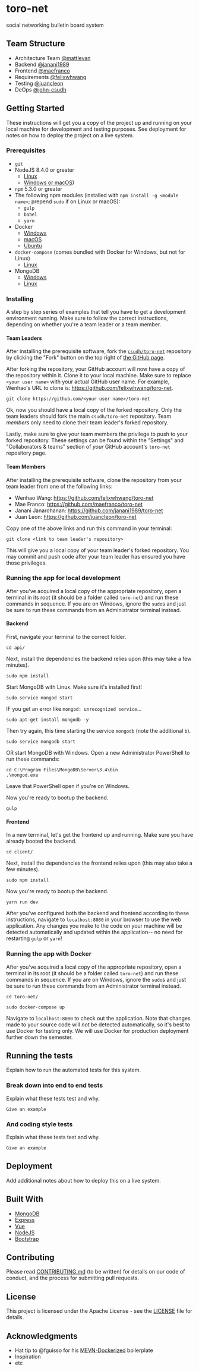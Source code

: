 # toro-net

social networking bulletin board system

## Team Structure

- Architecture Team [@mattlevan](https://github.com/mattlevan)
- Backend [@janani1989](https://github.com/janani1989)
- Frontend [@maefranco](https://github.com/maefranco)
- Requirements [@felixwhwang](https://github.com/felixwhwang)
- Testing [@juancleon](https://github.com/juancleon)
- DeOps [@john-csudh](https://github.com/john-csudh)

## Getting Started

These instructions will get you a copy of the project up and running on your local machine 
for development and testing purposes. See deployment for notes on how to deploy the project 
on a live system.

### Prerequisites

* `git`
* NodeJS 8.4.0 or greater
  * [Linux](https://nodejs.org/en/download/package-manager/#debian-and-ubuntu-based-linux-distributions)
  * [Windows or macOS](https://nodejs.org/en/download/))
* `npm` 5.3.0 or greater
* The following npm modules (installed with `npm install -g <module name>`; prepend `sudo` if on Linux or macOS):
  * `gulp`
  * `babel`
  * `yarn`
* Docker
  * [Windows](https://download.docker.com/win/stable/Docker%20for%20Windows%20Installer.exe)
  * [macOS](https://download.docker.com/mac/stable/Docker.dmg) 
  * [Ubuntu](https://store.docker.com/editions/community/docker-ce-server-ubuntu)
* `docker-compose` (comes bundled with Docker for Windows, but not for Linux)
  * [Linux](https://docs.docker.com/compose/install/)
* MongoDB
  * [Windows](https://www.mongodb.com/dr/fastdl.mongodb.org/win32/mongodb-win32-x86_64-2008plus-ssl-3.4.9-signed.msi/download)
  * [Linux](https://docs.mongodb.com/manual/administration/install-on-linux/)

### Installing

A step by step series of examples that tell you have to get a development environment running. Make sure to 
follow the correct instructions, depending on whether you're a team leader or a team member.

#### Team Leaders

After installing the prerequisite software, fork the [`csudh/toro-net`](https://github.com/csudh/toro-net) 
repository by clicking the "Fork" button on the top right of [the GitHub page](https://github.com/csudh/toro-net).  

After forking the repository, your GitHub account will now have a copy of the repository within it. Clone it to 
your local machine. Make sure to replace `<your user name>` with your actual GitHub user name. For example, Wenhao's
URL to clone is: https://github.com/felixwhwang/toro-net. 
```
git clone https://github.com/<your user name>/toro-net
```

Ok, now you should have a local copy of the forked repository. Only the team leaders should fork the main
`csudh/toro-net` repository. Team *members* only need to clone their team leader's forked repository.  

Lastly, make sure to give your team members the privilege to push to your forked repository. These settings can be 
found within the "Settings" and "Collaborators & teams" section of *your* GitHub account's `toro-net` repository page.

#### Team Members

After installing the prerequisite software, clone the repository from your team leader from one of the following links:
* Wenhao Wang: https://github.com/felixwhwang/toro-net
* Mae Franco: https://github.com/maefranco/toro-net
* Janani Janardhanan: https://github.com/janani1989/toro-net
* Juan Leon: https://github.com/juancleon/toro-net

Copy one of the above links and run this command in your terminal:
```
git clone <link to team leader's repository>
```

This will give you a local copy of your team leader's forked repository. You may commit and push code after your team 
leader has ensured you have those privileges. 

### Running the app for local development

After you've acquired a local copy of the appropriate repository, open a terminal in its root (it 
should be a folder called `toro-net`) and run these commands in sequence. If you are on Windows, ignore the `sudo`s and
just be sure to run these commands from an Administrator terminal instead.  

#### Backend
First, navigate your terminal to the correct folder.
```
cd api/
```
Next, install the dependencies the backend relies upon (this may take a few minutes).
```
sudo npm install
```
Start MongoDB with Linux. Make sure it's installed first!
```
sudo service mongod start
```
IF you get an error like `mongod: unrecognized service`...
```
sudo apt-get install mongodb -y
```
Then try again, this time starting the service `mongodb` (note the additional `b`).
```
sudo service mongodb start
```
OR start MongoDB with Windows. Open a new Administrator PowerShell to run these commands:
```
cd C:\Program Files\MongoDB\Server\3.4\bin
.\mongod.exe
```
Leave that PowerShell open if you're on Windows.  

Now you're ready to bootup the backend.
```
gulp
```

#### Frontend
In a new terminal, let's get the frontend up and running. Make sure you have already booted the backend.
```
cd client/
```
Next, install the dependencies the frontend relies upon (this may also take a few minutes).
```
sudo npm install
```
Now you're ready to bootup the backend.
```
yarn run dev
```

After you've configured both the backend and frontend according to these instructions, navigate to `localhost:8080` 
in your browser to use the web application. Any changes you make to the code on your machine will be detected 
automatically and updated within the application-- no need for restarting `gulp` or `yarn`!

### Running the app with Docker

After you've acquired a local copy of the appropriate repository, open a terminal in its root (it 
should be a folder called `toro-net`) and run these commands in sequence. If you are on Windows, ignore the `sudo`s and
just be sure to run these commands from an Administrator terminal instead.  

```
cd toro-net/
```
```
sudo docker-compose up
```

Navigate to `localhost:8080` to check out the application. Note that changes made to your source code will *not* be 
detected automatically, so it's best to use Docker for testing only. We will use Docker for production deployment further
down the semester.

## Running the tests

Explain how to run the automated tests for this system.

### Break down into end to end tests

Explain what these tests test and why.

```
Give an example
```

### And coding style tests

Explain what these tests test and why.

```
Give an example
```

## Deployment

Add additional notes about how to deploy this on a live system.

## Built With

* [MongoDB](https://mongodb.com)
* [Express](https://expressjs.com/)
* [Vue](https://vuejs.org)
* [NodeJS](https://nodejs.org)
* [Bootstrap](https://getbootstrap.com)

## Contributing

Please read [CONTRIBUTING.md](CONTRIBUTING.md) (to be written) for details on our code of conduct, and
the process for submitting pull requests.

## License

This project is licensed under the Apache License - see the [LICENSE](LICENSE) file for details.

## Acknowledgments

* Hat tip to @fguisso for his [MEVN-Dockerized](https://github.com/fguisso/MEVN-Dockerized) boilerplate
* Inspiration
* etc
